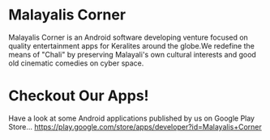# Malayalis Corner

Malayalis Corner is an Android software developing venture focused on quality entertainment apps for Keralites around the globe.We redefine the means of "Chali" by preserving Malayali's own cultural interests and good old cinematic comedies on cyber space.

# Checkout Our Apps!

Have a look at some Android applications published by us on Google Play Store...
https://play.google.com/store/apps/developer?id=Malayalis+Corner
